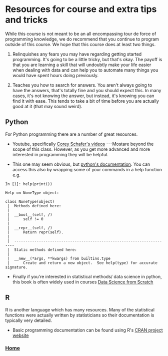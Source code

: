 # Resources for course and extra tips and tricks

While this course is not meant to be an all encompassing tour de force of programming knowledge, we do recommend that you continue to program outside of this course. We hope that this course does at least two things. 


1. Relinquishes any fears you may have regarding getting started programming. It's going to be a little tricky, but that's okay. The payoff is that you are learning a skill that will undoubtly make your life easier when dealing with data and can help you to automate many things you would have spent hours doing previously.

2. Teaches you how to search for answers. You aren't always going to have the answers, that's totally fine and you should expect this. In many cases, it's not knowing the answer, but instead, it's knowing you can find it with ease. This tends to take a bit of time before you are actually good at it (that may sound weird).


## Python
For Python programming there are a number of great resources. 
* Youtube, specifically [Corey Schafer's videos](https://www.youtube.com/c/Coreyms/featured) ---Mostare beyond the scope of this class. However, as you get more advanced and more interested in programming they will be helpful.

* This one may seem obvious, but [python's documentation](https://docs.python.org/3/). You can access this also by wrapping some of your commands in a help function
 e.g.
 
``` 
In [1]: help(print())

Help on NoneType object:

class NoneType(object)
 |  Methods defined here:
 |
 |  __bool__(self, /)
 |      self != 0
 |
 |  __repr__(self, /)
 |      Return repr(self).
 |
 |  ----------------------------------------------------------------------
 |  Static methods defined here:
 |
 |  __new__(*args, **kwargs) from builtins.type
 |      Create and return a new object.  See help(type) for accurate signature.
 ```



* Finally if you're interested in statistical methods/ data science in python, this book is often widely used in courses [Data Science from Scratch](https://www.oreilly.com/library/view/data-science-from/9781492041122/)



## R
R is another language which has many resources. Many of the statistical functions were actually written by statisticians so their documentation is typically very detailed. 
* Basic programming documentation can be found using R's [CRAN project website](https://cran.r-project.org/other-docs.html)



### [Home](https://bdeck8317.github.io/compPsy.github.io/)